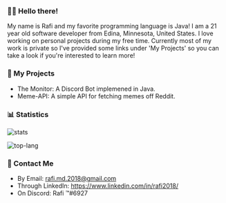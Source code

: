 <!--Links-->
[stats]: https://github-readme-stats.vercel.app/api?username=Rafi-99&show_icons=true&title_color=3498db&bg_color=ffffff00&text_color=718096
[top-lang]: https://github-readme-stats.vercel.app/api/top-langs?username=Rafi-99&layout=compact&title_color=3498db&bg_color=ffffff00&text_color=718096

### 👋🏽 Hello there!
My name is Rafi and my favorite programming language is Java! I am a 21 year old software developer from Edina, Minnesota, United States. I love working on personal projects during my free time. Currently most of my work is private so I've provided some links under 'My Projects' so you can take a look if you're interested to learn more!

### :file_folder: My Projects
* The Monitor: A Discord Bot implemened in Java.
* Meme-API: A simple API for fetching memes off Reddit.

### :bar_chart: Statistics
![stats]

![top-lang]

### :email: Contact Me
* By Email: rafi.md.2018@gmail.com
* Through LinkedIn: https://www.linkedin.com/in/rafi2018/
* On Discord: Rafi ™#6927
